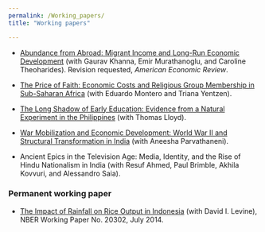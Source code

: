 ```yaml
---
permalink: /Working_papers/
title: "Working papers"

---
```



<!-- ======================================================= -->

* [Abundance from Abroad: Migrant Income and Long-Run Economic Development](/deanyang/files/workingpapers/khanna-murathanoglu-theoharides-yang-2024-abundance-from-abroad.pdf) (with Gaurav Khanna, Emir Murathanoglu, and Caroline Theoharides). Revision requested, _American Economic Review_. 

* [The Price of Faith: Economic Costs and Religious Group Membership in Sub-Saharan Africa](/deanyang/files/workingpapers/montero-yang-yentzen-2025-price-of-faith.pdf) (with Eduardo Montero and Triana Yentzen).

* [The Long Shadow of Early Education: Evidence from a Natural Experiment in the Philippines](/deanyang/files/workingpapers/lloyd-yang-2024-long-shadow.pdf) (with Thomas Lloyd).


* [War Mobilization and Economic Development: World War II and Structural Transformation in India](/deanyang/files/workingpapers/parvathaneni-yang-2024-war-mobilization-india.pdf) (with Aneesha Parvathaneni).

<!-- /////////////// -->
* Ancient Epics in the Television Age: Media, Identity, and the Rise of Hindu Nationalism in India (with Resuf Ahmed, Paul Brimble, Akhila Kovvuri, and Alessandro Saia).


<!-- /////////////// -->
### Permanent working paper


* [The Impact of Rainfall on Rice Output in Indonesia](http://www.nber.org/papers/w20302) (with David I. Levine), NBER Working Paper No. 20302, July 2014.